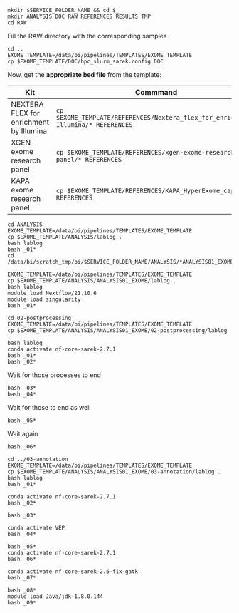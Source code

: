 ```
mkdir $SERVICE_FOLDER_NAME && cd $_
mkdir ANALYSIS DOC RAW REFERENCES RESULTS TMP
cd RAW  
```
Fill the RAW directory with the corresponding samples

```
cd ..
EXOME_TEMPLATE=/data/bi/pipelines/TEMPLATES/EXOME_TEMPLATE
cp $EXOME_TEMPLATE/DOC/hpc_slurm_sarek.config DOC
```
Now, get the **appropriate bed file** from the template:

| Kit | Commmand |
| ------------- | ------------- |
| NEXTERA FLEX for enrichment by Illumina  | `cp $EXOME_TEMPLATE/REFERENCES/Nextera_flex_for_enrichment–Illumina/* REFERENCES`  |
| XGEN exome research panel  | `cp $EXOME_TEMPLATE/REFERENCES/xgen-exome-research-panel/* REFERENCES`  |
| KAPA exome research panel | `cp $EXOME_TEMPLATE/REFERENCES/KAPA_HyperExome_capture/* REFERENCES`|

```
cd ANALYSIS
EXOME_TEMPLATE=/data/bi/pipelines/TEMPLATES/EXOME_TEMPLATE
cp $EXOME_TEMPLATE/ANALYSIS/lablog .
bash lablog
bash _01*
cd /data/bi/scratch_tmp/bi/$SERVICE_FOLDER_NAME/ANALYSIS/*ANALYSIS01_EXOME
```

```
EXOME_TEMPLATE=/data/bi/pipelines/TEMPLATES/EXOME_TEMPLATE
cp $EXOME_TEMPLATE/ANALYSIS/ANALYSIS01_EXOME/lablog .
bash lablog
module load Nextflow/21.10.6
module load singularity
bash _01*
```

```
cd 02-postprocessing
EXOME_TEMPLATE=/data/bi/pipelines/TEMPLATES/EXOME_TEMPLATE
cp $EXOME_TEMPLATE/ANALYSIS/ANALYSIS01_EXOME/02-postprocessing/lablog .
bash lablog
conda activate nf-core-sarek-2.7.1
bash _01*
bash _02*
```
Wait for those processes to end
```
bash _03*
bash _04*
```
Wait for those to end as well
```
bash _05*
```
Wait again
```
bash _06*
```

```
cd ../03-annotation
EXOME_TEMPLATE=/data/bi/pipelines/TEMPLATES/EXOME_TEMPLATE
cp $EXOME_TEMPLATE/ANALYSIS/ANALYSIS01_EXOME/03-annotation/lablog .
bash lablog
bash _01*
```

```
conda activate nf-core-sarek-2.7.1
bash _02*
```

```
bash _03*
```

```
conda activate VEP
bash _04*
```

```
bash _05*
conda activate nf-core-sarek-2.7.1
bash _06*
```

```
conda activate nf-core-sarek-2.6-fix-gatk
bash _07*
```

```
bash _08*
module load Java/jdk-1.8.0.144
bash _09*
```
